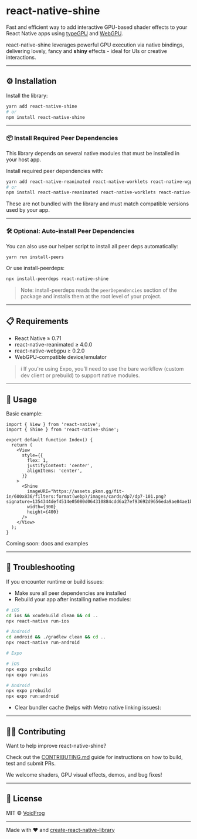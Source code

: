 # react-native-shine

Fast and efficient way to add interactive GPU-based shader effects to your React Native apps using [typeGPU](https://github.com/type-gpu/type-gpu) and [WebGPU](https://github.com/wojtus7/react-native-wgpu).

react-native-shine leverages powerful GPU execution via native bindings, delivering lovely, fancy and **shiny** effects - ideal for UIs or creative interactions.

---

## ⚙️ Installation

Install the library:

```sh
yarn add react-native-shine
# or
npm install react-native-shine
```

---

### 📦 Install Required Peer Dependencies

This library depends on several native modules that must be installed in your host app.

Install required peer dependencies with:

```sh
yarn add react-native-reanimated react-native-worklets react-native-wgpu typegpu
# or
npm install react-native-reanimated react-native-worklets react-native-wgpu typegpu
```

These are not bundled with the library and must match compatible versions used by your app.

---

### 🛠️ Optional: Auto-install Peer Dependencies

You can also use our helper script to install all peer deps automatically:

```sh
yarn run install-peers
```

Or use install-peerdeps:

```sh
npx install-peerdeps react-native-shine
```

> Note: install-peerdeps reads the `peerDependencies` section of the package and installs them at the root level of your project.

---

## 📋 Requirements

- React Native ≥ 0.71
- react-native-reanimated ≥ 4.0.0
- react-native-webgpu ≥ 0.2.0
- WebGPU-compatible device/emulator

> ℹ️ If you're using Expo, you’ll need to use the bare workflow (custom dev client or prebuild) to support native modules.

---

## 🚀 Usage

Basic example:

```tsx
import { View } from 'react-native';
import { Shine } from 'react-native-shine';

export default function Index() {
  return (
    <View
      style={{
        flex: 1,
        justifyContent: 'center',
        alignItems: 'center',
      }}
    >
      <Shine
        imageURI="https://assets.pkmn.gg/fit-in/600x836/filters:format(webp)/images/cards/dp7/dp7-101.png?signature=1354344def4514e05080d064310884cdd6a27ef93692d9656eda9ae84ae1b2e1"
        width={300}
        height={400}
      />
    </View>
  );
}
```

Coming soon: docs and examples

---

## 🧪 Troubleshooting

If you encounter runtime or build issues:

- Make sure all peer dependencies are installed
- Rebuild your app after installing native modules:

```sh
# iOS
cd ios && xcodebuild clean && cd ..
npx react-native run-ios

# Android
cd android && ./gradlew clean && cd ..
npx react-native run-android
```

```sh
# Expo

# iOS
npx expo prebuild
npx expo run:ios

# Android
npx expo prebuild
npx expo run:android
```

- Clear bundler cache (helps with Metro native linking issues):

---

## 🧑‍💻 Contributing

Want to help improve react-native-shine?

Check out the [CONTRIBUTING.md](CONTRIBUTING.md) guide for instructions on how to build, test and submit PRs.

We welcome shaders, GPU visual effects, demos, and bug fixes!

---

## 📜 License

MIT © [VoidFrog](https://github.com/VoidFrog)

---

Made with ❤️ and [create-react-native-library](https://github.com/callstack/react-native-builder-bob)
